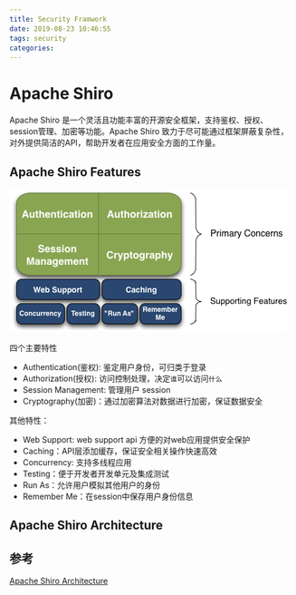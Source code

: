```yaml
---
title: Security Framwork
date: 2019-08-23 10:46:55
tags: security
categories:
---
```

# Apache Shiro
Apache Shiro 是一个灵活且功能丰富的开源安全框架，支持鉴权、授权、session管理、加密等功能。Apache Shiro 致力于尽可能通过框架屏蔽复杂性，对外提供简洁的API，帮助开发者在应用安全方面的工作量。

## Apache Shiro Features

![features](./Security-Framwork/ShiroFeatures.png)

四个主要特性
- Authentication(鉴权): 鉴定用户身份，可归类于登录
- Authorization(授权):  访问控制处理，决定`谁`可以访问`什么`
- Session Management: 管理用户 session
- Cryptography(加密)：通过加密算法对数据进行加密，保证数据安全

其他特性：
- Web Support: web support api 方便的对web应用提供安全保护
- Caching：API层添加缓存，保证安全相关操作快速高效
- Concurrency: 支持多线程应用
- Testing：便于开发者开发单元及集成测试
- Run As：允许用户模拟其他用户的身份
- Remember Me：在session中保存用户身份信息

## Apache Shiro Architecture



## 参考
[Apache Shiro Architecture](http://shiro.apache.org/architecture.html)
